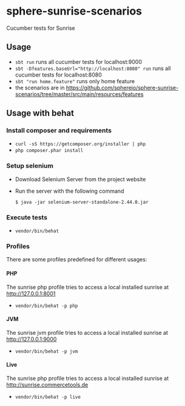 # sphere-sunrise-scenarios
Cucumber tests for Sunrise

## Usage

* `sbt run` runs all cucumber tests for localhost:9000
* `sbt -Dfeatures.baseUrl="http://localhost:8080" run` runs all cucumber tests for localhost:8080
* `sbt "run home.feature"` runs only home feature
* the scenarios are in https://github.com/sphereio/sphere-sunrise-scenarios/tree/master/src/main/resources/features

## Usage with behat

### Install composer and requirements

* `curl -sS https://getcomposer.org/installer | php`
* `php composer.phar install`

### Setup selenium

* Download Selenium Server from the project website
* Run the server with the following command

  `$ java -jar selenium-server-standalone-2.44.0.jar`

### Execute tests

* `vendor/bin/behat`

### Profiles

There are some profiles predefined for different usages:

#### PHP

The sunrise php profile tries to access a local installed sunrise at http://127.0.0.1:8001

* `vendor/bin/behat -p php`

#### JVM

The sunrise jvm profile tries to access a local installed sunrise at http://127.0.0.1:9000

* `vendor/bin/behat -p jvm`

#### Live

The sunrise php profile tries to access a local installed sunrise at http://sunrise.commercetools.de

* `vendor/bin/behat -p live`
